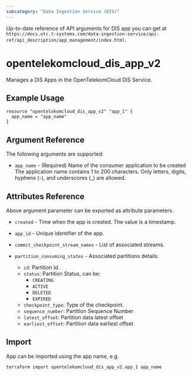 ```yaml
---
subcategory: "Data Ingestion Service (DIS)"
---
```


Up-to-date reference of API arguments for DIS app you can get at
`https://docs.otc.t-systems.com/data-ingestion-service/api-ref/api_description/app_management/index.html`.

# opentelekomcloud_dis_app_v2

Manages a DIS Apps in the OpenTelekomCloud DIS Service.

## Example Usage

```hcl
resource "opentelekomcloud_dis_app_v2" "app_1" {
  app_name = "app_name"
}
```

## Argument Reference

The following arguments are supported:

* `app_name` - (Required) Name of the consumer application to be created
  The application name contains 1 to 200 characters. Only letters, digits, hyphens (-), and underscores (_) are allowed.

## Attributes Reference

Above argument parameter can be exported as attribute parameters.

* `created` - Time when the app is created. The value is a timestamp.

* `app_id` - Unique identifier of the app.

* `commit_checkpoint_stream_names` - List of associated streams.

* `partition_consuming_states` - Associated partitions details.
  * `id`: Partition Id.
  * `status`: Partition Status, can be:
    * `CREATING`
    * `ACTIVE`
    * `DELETED`
    * `EXPIRED`
  * `checkpoint_type`: Type of the checkpoint.
  * `sequence_number`: Partition Sequence Number
  * `latest_offset`: Partition data latest offset
  * `earliest_offset`: Partition data earliest offset


## Import

App can be imported using the app name, e.g.

```shell
terraform import opentelekomcloud_dis_app_v2.app_1 app_name
```
